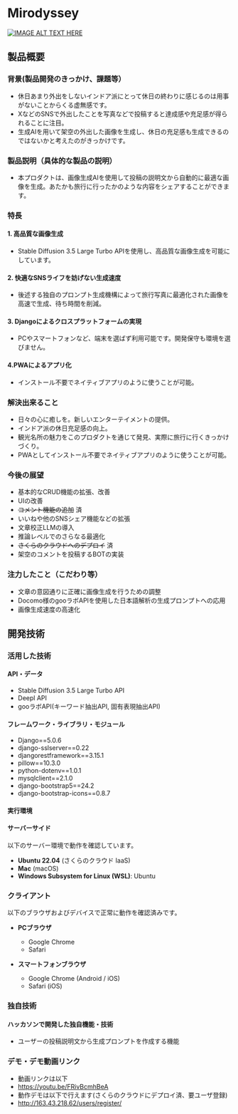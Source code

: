 # Mirodyssey

[![IMAGE ALT TEXT HERE](https://jphacks.com/wp-content/uploads/2024/07/JPHACKS2024_ogp.jpg)](https://www.youtube.com/watch?v=DZXUkEj-CSI)

## 製品概要
### 背景(製品開発のきっかけ、課題等）
- 休日あまり外出をしないインドア派にとって休日の終わりに感じるのは用事がないことからくる虚無感です。
- XなどのSNSで外出したことを写真などで投稿すると達成感や充足感が得られることに注目。
- 生成AIを用いて架空の外出した画像を生成し、休日の充足感も生成できるのではないかと考えたのがきっかけです。
### 製品説明（具体的な製品の説明）
- 本プロダクトは、画像生成AIを使用して投稿の説明文から自動的に最適な画像を生成。あたかも旅行に行ったかのような内容をシェアすることができます。
### 特長
#### 1. 高品質な画像生成
- Stable Diffusion 3.5 Large Turbo APIを使用し、高品質な画像生成を可能にしています。
#### 2. 快適なSNSライフを妨げない生成速度
- 後述する独自のプロンプト生成機構によって旅行写真に最適化された画像を高速で生成、待ち時間を削減。
#### 3. Djangoによるクロスプラットフォームの実現
- PCやスマートフォンなど、端末を選ばず利用可能です。開発保守も環境を選びません。
#### 4.PWAによるアプリ化
- インストール不要でネイティブアプリのように使うことが可能。

### 解決出来ること
- 日々の心に癒しを。新しいエンターテイメントの提供。
- インドア派の休日充足感の向上。
- 観光名所の魅力をこのプロダクトを通じて発見、実際に旅行に行くきっかけづくり。
- PWAとしてインストール不要でネイティブアプリのように使うことが可能。
### 今後の展望
- 基本的なCRUD機能の拡張、改善
- UIの改善
- ~~コメント機能の追加~~ 済
- いいねや他のSNSシェア機能などの拡張
- 文章校正LLMの導入
- 推論レベルでのさらなる最適化
- ~~さくらのクラウドへのデプロイ~~ 済
- 架空のコメントを投稿するBOTの実装
### 注力したこと（こだわり等）
- 文章の意図通りに正確に画像生成を行うための調整
- Docomo様のgooラボAPIを使用した日本語解析の生成プロンプトへの応用
- 画像生成速度の高速化

## 開発技術
### 活用した技術
#### API・データ
* Stable Diffusion 3.5 Large Turbo API
* Deepl API
* gooラボAPI(キーワード抽出API, 固有表現抽出API)

#### フレームワーク・ライブラリ・モジュール
* Django==5.0.6
* django-sslserver==0.22
* djangorestframework==3.15.1
* pillow==10.3.0
* python-dotenv==1.0.1
* mysqlclient==2.1.0
* django-bootstrap5==24.2
* django-bootstrap-icons==0.8.7

#### 実行環境
#### サーバーサイド
以下のサーバー環境で動作を確認しています。  
- **Ubuntu 22.04** (さくらのクラウド IaaS)  
- **Mac** (macOS)  
- **Windows Subsystem for Linux (WSL)**: Ubuntu
### クライアント
以下のブラウザおよびデバイスで正常に動作を確認済みです。  
- **PCブラウザ**  
  - Google Chrome  
  - Safari  

- **スマートフォンブラウザ**  
  - Google Chrome (Android / iOS)  
  - Safari (iOS)
### 独自技術
#### ハッカソンで開発した独自機能・技術
* ユーザーの投稿説明文から生成プロンプトを作成する機能

### デモ・デモ動画リンク
* 動画リンクは以下
* https://youtu.be/FRivBcmhBeA
* 動作デモは以下で行えます(さくらのクラウドにデプロイ済、要ユーザ登録)
* http://163.43.218.62/users/register/
